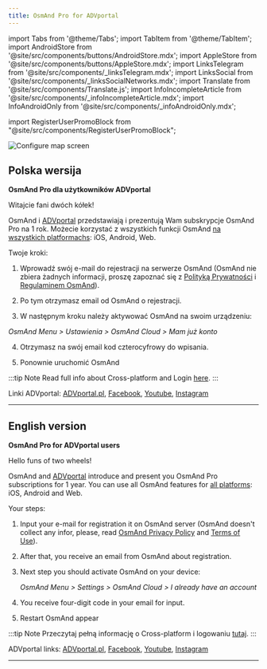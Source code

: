 ```yaml
---
title: OsmAnd Pro for ADVportal
---
```


import Tabs from '@theme/Tabs';
import TabItem from '@theme/TabItem';
import AndroidStore from '@site/src/components/buttons/AndroidStore.mdx';
import AppleStore from '@site/src/components/buttons/AppleStore.mdx';
import LinksTelegram from '@site/src/components/_linksTelegram.mdx';
import LinksSocial from '@site/src/components/_linksSocialNetworks.mdx';
import Translate from '@site/src/components/Translate.js';
import InfoIncompleteArticle from '@site/src/components/_infoIncompleteArticle.mdx';
import InfoAndroidOnly from '@site/src/components/_infoAndroidOnly.mdx';

import RegisterUserPromoBlock from "@site/src/components/RegisterUserPromoBlock";

![Configure map screen](@site/static/img/promo/advportal/advportal.png)

## Polska wersija

**OsmAnd Pro dla użytkowników ADVportal**

Witajcie fani dwóch kółek!

OsmAnd i [ADVportal](https://www.advportal.pl/) przedstawiają i prezentują Wam subskrypcje OsmAnd Pro na 1 rok. Możecie korzystać z wszystkich funkcji OsmAnd [na wszystkich platformachs](../../../docs/user/personal/osmand-cloud.md#cross-platform): iOS, Android, Web.

Twoje kroki:

1. Wprowadź swój e-mail do rejestracji na serwerze OsmAnd (OsmAnd nie zbiera żadnych informacji, proszę zapoznać się z [Polityką Prywatności](../../../docs/legal/terms-of-use.md) i [Regulaminem OsmAnd](../../../docs/legal/terms-of-use.md)).

<RegisterUserPromoBlock  promoKey='advportal'/>

2. Po tym otrzymasz email od OsmAnd o rejestracji.

3. W następnym kroku należy aktywować OsmAnd na swoim urządzeniu:

_OsmAnd Menu > Ustawienia > OsmAnd Cloud > Mam już konto_

4. Otrzymasz na swój email kod czterocyfrowy do wpisania.

5. Ponownie uruchomić OsmAnd

:::tip Note
Read full info about Cross-platform and Login [here](../../../docs/user/personal/osmand-cloud.md#cross-platform).
:::

Linki ADVportal: [ADVportal.pl](https://www.advportal.pl/), [Facebook](https://www.facebook.com/ADVportalpl/), [Youtube](https://www.youtube.com/@advportal), [Instagram](https://www.instagram.com/advportal/)

______________________________
## English version

**OsmAnd Pro for ADVportal users**

Hello funs of two wheels!

OsmAnd and [ADVportal](https://www.advportal.pl/) introduce and present you OsmAnd Pro subscriptions for 1 year. 
You can use all OsmAnd features for [all platforms](../../../docs/user/personal/osmand-cloud.md#cross-platform): iOS, Android and Web.


Your steps:
1. Input your e-mail for registration it on OsmAnd server (OsmAnd doesn't collect any infor, please, read [OsmAnd Privacy Policy](../../../docs/legal/terms-of-use.md) and [Terms of Use](../../../docs/legal/terms-of-use.md)).
   
<RegisterUserPromoBlock  promoKey='advportal'/>


2. After that, you receive an email from OsmAnd about registration.
3. Next step you should activate OsmAnd on your device:
    
    _OsmAnd Menu > Settings > OsmAnd Cloud > I already have an account_

4. You receive four-digit code in your email for input.
5. Restart OsmAnd appear

:::tip Note
Przeczytaj pełną informację o Cross-platform i logowaniu [tutaj](../../../docs/user/personal/osmand-cloud.md#cross-platform).
:::

ADVportal links: [ADVportal.pl](https://www.advportal.pl/), [Facebook](https://www.facebook.com/ADVportalpl/), [Youtube](https://www.youtube.com/@advportal), [Instagram](https://www.instagram.com/advportal/)

_________________________________


<LinksSocial/>
<LinksTelegram/>

